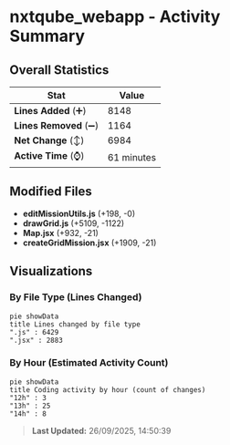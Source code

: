 # nxtqube_webapp - Activity Summary 

## Overall Statistics

| Stat                   | Value                                                             |
| ---------------------- | ----------------------------------------------------------------- |
| **Lines Added** (➕)   | 8148                                          |
| **Lines Removed** (➖) | 1164                                        |
| **Net Change** (↕)    | 6984                |
| **Active Time** (⌚)   | 61 minutes |


## Modified Files
- **editMissionUtils.js** (+198, -0)
- **drawGrid.js** (+5109, -1122)
- **Map.jsx** (+932, -21)
- **createGridMission.jsx** (+1909, -21)

## Visualizations

### By File Type (Lines Changed)

```mermaid
pie showData
title Lines changed by file type
".js" : 6429
".jsx" : 2883
```

### By Hour (Estimated Activity Count)

```mermaid
pie showData
title Coding activity by hour (count of changes)
"12h" : 3
"13h" : 25
"14h" : 8
```


> **Last Updated:** 26/09/2025, 14:50:39